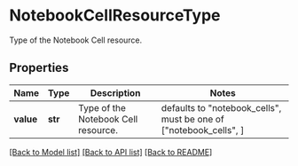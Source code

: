 # NotebookCellResourceType

Type of the Notebook Cell resource.

## Properties

| Name      | Type    | Description                         | Notes                                                             |
| --------- | ------- | ----------------------------------- | ----------------------------------------------------------------- |
| **value** | **str** | Type of the Notebook Cell resource. | defaults to "notebook_cells", must be one of ["notebook_cells", ] |

[[Back to Model list]](README.md#documentation-for-models) [[Back to API list]](README.md#documentation-for-api-endpoints) [[Back to README]](README.md)

